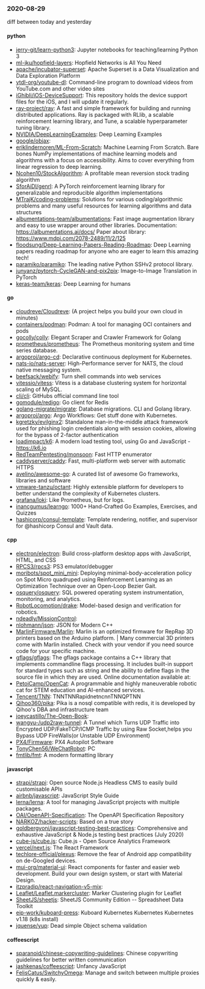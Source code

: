 ### 2020-08-29
diff between today and yesterday

#### python
* [jerry-git/learn-python3](https://github.com/jerry-git/learn-python3): Jupyter notebooks for teaching/learning Python 3
* [ml-jku/hopfield-layers](https://github.com/ml-jku/hopfield-layers): Hopfield Networks is All You Need
* [apache/incubator-superset](https://github.com/apache/incubator-superset): Apache Superset is a Data Visualization and Data Exploration Platform
* [ytdl-org/youtube-dl](https://github.com/ytdl-org/youtube-dl): Command-line program to download videos from YouTube.com and other video sites
* [iGhibli/iOS-DeviceSupport](https://github.com/iGhibli/iOS-DeviceSupport): This repository holds the device support files for the iOS, and I will update it regularly.
* [ray-project/ray](https://github.com/ray-project/ray): A fast and simple framework for building and running distributed applications. Ray is packaged with RLlib, a scalable reinforcement learning library, and Tune, a scalable hyperparameter tuning library.
* [NVIDIA/DeepLearningExamples](https://github.com/NVIDIA/DeepLearningExamples): Deep Learning Examples
* [google/objax](https://github.com/google/objax): 
* [eriklindernoren/ML-From-Scratch](https://github.com/eriklindernoren/ML-From-Scratch): Machine Learning From Scratch. Bare bones NumPy implementations of machine learning models and algorithms with a focus on accessibility. Aims to cover everything from linear regression to deep learning.
* [Ncohen10/StockAlgorithm](https://github.com/Ncohen10/StockAlgorithm): A profitable mean reversion stock trading algorithm
* [SforAiDl/genrl](https://github.com/SforAiDl/genrl): A PyTorch reinforcement learning library for generalizable and reproducible algorithm implementations
* [MTrajK/coding-problems](https://github.com/MTrajK/coding-problems): Solutions for various coding/algorithmic problems and many useful resources for learning algorithms and data structures
* [albumentations-team/albumentations](https://github.com/albumentations-team/albumentations): Fast image augmentation library and easy to use wrapper around other libraries. Documentation: https://albumentations.ai/docs/ Paper about library: https://www.mdpi.com/2078-2489/11/2/125
* [floodsung/Deep-Learning-Papers-Reading-Roadmap](https://github.com/floodsung/Deep-Learning-Papers-Reading-Roadmap): Deep Learning papers reading roadmap for anyone who are eager to learn this amazing tech!
* [paramiko/paramiko](https://github.com/paramiko/paramiko): The leading native Python SSHv2 protocol library.
* [junyanz/pytorch-CycleGAN-and-pix2pix](https://github.com/junyanz/pytorch-CycleGAN-and-pix2pix): Image-to-Image Translation in PyTorch
* [keras-team/keras](https://github.com/keras-team/keras): Deep Learning for humans

#### go
* [cloudreve/Cloudreve](https://github.com/cloudreve/Cloudreve):  (A project helps you build your own cloud in minutes)
* [containers/podman](https://github.com/containers/podman): Podman: A tool for managing OCI containers and pods
* [gocolly/colly](https://github.com/gocolly/colly): Elegant Scraper and Crawler Framework for Golang
* [prometheus/prometheus](https://github.com/prometheus/prometheus): The Prometheus monitoring system and time series database.
* [argoproj/argo-cd](https://github.com/argoproj/argo-cd): Declarative continuous deployment for Kubernetes.
* [nats-io/nats-server](https://github.com/nats-io/nats-server): High-Performance server for NATS, the cloud native messaging system.
* [beefsack/webify](https://github.com/beefsack/webify): Turn shell commands into web services
* [vitessio/vitess](https://github.com/vitessio/vitess): Vitess is a database clustering system for horizontal scaling of MySQL.
* [cli/cli](https://github.com/cli/cli): GitHubs official command line tool
* [gomodule/redigo](https://github.com/gomodule/redigo): Go client for Redis
* [golang-migrate/migrate](https://github.com/golang-migrate/migrate): Database migrations. CLI and Golang library.
* [argoproj/argo](https://github.com/argoproj/argo): Argo Workflows: Get stuff done with Kubernetes.
* [kgretzky/evilginx2](https://github.com/kgretzky/evilginx2): Standalone man-in-the-middle attack framework used for phishing login credentials along with session cookies, allowing for the bypass of 2-factor authentication
* [loadimpact/k6](https://github.com/loadimpact/k6): A modern load testing tool, using Go and JavaScript - https://k6.io
* [RedTeamPentesting/monsoon](https://github.com/RedTeamPentesting/monsoon): Fast HTTP enumerator
* [caddyserver/caddy](https://github.com/caddyserver/caddy): Fast, multi-platform web server with automatic HTTPS
* [avelino/awesome-go](https://github.com/avelino/awesome-go): A curated list of awesome Go frameworks, libraries and software
* [vmware-tanzu/octant](https://github.com/vmware-tanzu/octant): Highly extensible platform for developers to better understand the complexity of Kubernetes clusters.
* [grafana/loki](https://github.com/grafana/loki): Like Prometheus, but for logs.
* [inancgumus/learngo](https://github.com/inancgumus/learngo): 1000+ Hand-Crafted Go Examples, Exercises, and Quizzes
* [hashicorp/consul-template](https://github.com/hashicorp/consul-template): Template rendering, notifier, and supervisor for @hashicorp Consul and Vault data.

#### cpp
* [electron/electron](https://github.com/electron/electron): Build cross-platform desktop apps with JavaScript, HTML, and CSS
* [RPCS3/rpcs3](https://github.com/RPCS3/rpcs3): PS3 emulator/debugger
* [moribots/spot_mini_mini](https://github.com/moribots/spot_mini_mini): Deploying minimal-body-acceleration policy on Spot Micro quadruped using Reinforcement Learning as an Optimization Technique over an Open-Loop Bezier Gait.
* [osquery/osquery](https://github.com/osquery/osquery): SQL powered operating system instrumentation, monitoring, and analytics.
* [RobotLocomotion/drake](https://github.com/RobotLocomotion/drake): Model-based design and verification for robotics.
* [ndeadly/MissionControl](https://github.com/ndeadly/MissionControl): 
* [nlohmann/json](https://github.com/nlohmann/json): JSON for Modern C++
* [MarlinFirmware/Marlin](https://github.com/MarlinFirmware/Marlin): Marlin is an optimized firmware for RepRap 3D printers based on the Arduino platform. | Many commercial 3D printers come with Marlin installed. Check with your vendor if you need source code for your specific machine.
* [gflags/gflags](https://github.com/gflags/gflags): The gflags package contains a C++ library that implements commandline flags processing. It includes built-in support for standard types such as string and the ability to define flags in the source file in which they are used. Online documentation available at:
* [PetoiCamp/OpenCat](https://github.com/PetoiCamp/OpenCat): A programmable and highly maneuverable robotic cat for STEM education and AI-enhanced services.
* [Tencent/TNN](https://github.com/Tencent/TNN): TNNTNNRapidnetncnnTNNQPTNN
* [Qihoo360/pika](https://github.com/Qihoo360/pika): Pika is a nosql compatible with redis, it is developed by Qihoo's DBA and infrastructure team
* [joeycastillo/The-Open-Book](https://github.com/joeycastillo/The-Open-Book): 
* [wangyu-/udp2raw-tunnel](https://github.com/wangyu-/udp2raw-tunnel): A Tunnel which Turns UDP Traffic into Encrypted UDP/FakeTCP/ICMP Traffic by using Raw Socket,helps you Bypass UDP FireWalls(or Unstable UDP Environment)
* [PX4/Firmware](https://github.com/PX4/Firmware): PX4 Autopilot Software
* [TonyChen56/WeChatRobot](https://github.com/TonyChen56/WeChatRobot): PC
* [fmtlib/fmt](https://github.com/fmtlib/fmt): A modern formatting library

#### javascript
* [strapi/strapi](https://github.com/strapi/strapi):  Open source Node.js Headless CMS to easily build customisable APIs
* [airbnb/javascript](https://github.com/airbnb/javascript): JavaScript Style Guide
* [lerna/lerna](https://github.com/lerna/lerna):  A tool for managing JavaScript projects with multiple packages.
* [OAI/OpenAPI-Specification](https://github.com/OAI/OpenAPI-Specification): The OpenAPI Specification Repository
* [NARKOZ/hacker-scripts](https://github.com/NARKOZ/hacker-scripts): Based on a true story
* [goldbergyoni/javascript-testing-best-practices](https://github.com/goldbergyoni/javascript-testing-best-practices):   Comprehensive and exhaustive JavaScript & Node.js testing best practices (July 2020)
* [cube-js/cube.js](https://github.com/cube-js/cube.js):  Cube.js - Open Source Analytics Framework
* [vercel/next.js](https://github.com/vercel/next.js): The React Framework
* [techlore-official/plexus](https://github.com/techlore-official/plexus): Remove the fear of Android app compatibility on de-Googled devices.
* [mui-org/material-ui](https://github.com/mui-org/material-ui): React components for faster and easier web development. Build your own design system, or start with Material Design.
* [itzpradip/react-navigation-v5-mix](https://github.com/itzpradip/react-navigation-v5-mix): 
* [Leaflet/Leaflet.markercluster](https://github.com/Leaflet/Leaflet.markercluster): Marker Clustering plugin for Leaflet
* [SheetJS/sheetjs](https://github.com/SheetJS/sheetjs):  SheetJS Community Edition -- Spreadsheet Data Toolkit
* [eip-work/kuboard-press](https://github.com/eip-work/kuboard-press): Kuboard  Kubernetes  Kubernetes  Kubernetes v1.18 (k8s install) 
* [jquense/yup](https://github.com/jquense/yup): Dead simple Object schema validation

#### coffeescript
* [sparanoid/chinese-copywriting-guidelines](https://github.com/sparanoid/chinese-copywriting-guidelines): Chinese copywriting guidelines for better written communication
* [jashkenas/coffeescript](https://github.com/jashkenas/coffeescript): Unfancy JavaScript
* [FelisCatus/SwitchyOmega](https://github.com/FelisCatus/SwitchyOmega): Manage and switch between multiple proxies quickly & easily.
